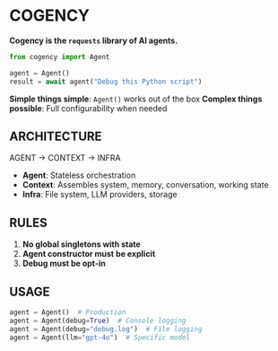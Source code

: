 # COGENCY

**Cogency is the `requests` library of AI agents.**

```python
from cogency import Agent

agent = Agent()
result = await agent("Debug this Python script")
```

**Simple things simple**: `Agent()` works out of the box
**Complex things possible**: Full configurability when needed

## ARCHITECTURE

AGENT -> CONTEXT -> INFRA
- **Agent**: Stateless orchestration
- **Context**: Assembles system, memory, conversation, working state  
- **Infra**: File system, LLM providers, storage

## RULES

1. **No global singletons with state**
2. **Agent constructor must be explicit** 
3. **Debug must be opt-in**

## USAGE

```python
agent = Agent()  # Production
agent = Agent(debug=True)  # Console logging
agent = Agent(debug="debug.log")  # File logging
agent = Agent(llm="gpt-4o")  # Specific model
```
